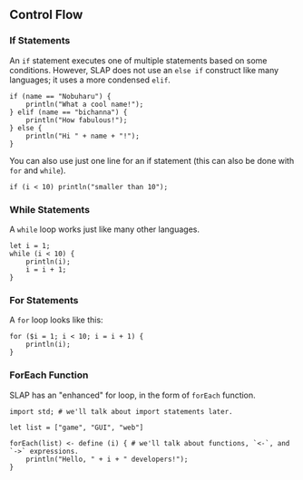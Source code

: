 ## Control Flow

### If Statements
An `if` statement executes one of multiple statements based on some conditions. However, SLAP does not use an `else if` construct like many languages; it uses a more condensed `elif`.
```
if (name == "Nobuharu") {
    println("What a cool name!");
} elif (name == "bichanna") {
    println("How fabulous!");
} else {
    println("Hi " + name + "!");
}
```
You can also use just one line for an if statement (this can also be done with `for` and `while`).
```
if (i < 10) println("smaller than 10");
```

### While Statements
A `while` loop works just like many other languages.
```
let i = 1;
while (i < 10) {
    println(i);
    i = i + 1;
}
```

### For Statements
A `for` loop looks like this:
```
for ($i = 1; i < 10; i = i + 1) {
    println(i);
}
```

### ForEach Function
SLAP has an "enhanced" for loop, in the form of `forEach` function.
```
import std; # we'll talk about import statements later.

let list = ["game", "GUI", "web"]

forEach(list) <- define (i) { # we'll talk about functions, `<-`, and `->` expressions.
	println("Hello, " + i + " developers!");
}
```
